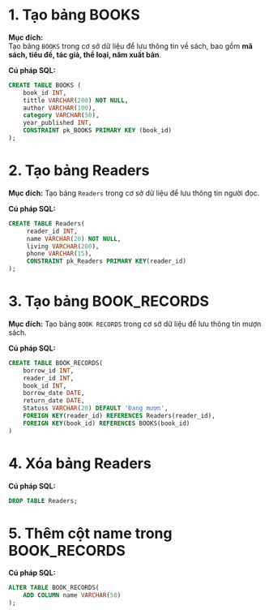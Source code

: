 # 1. Tạo bảng BOOKS

**Mục đích:**  
Tạo bảng `BOOKS` trong cơ sở dữ liệu để lưu thông tin về sách, bao gồm **mã sách, tiêu đề, tác giả, thể loại, năm xuất bản**.

**Cú pháp SQL:**
```sql
CREATE TABLE BOOKS (
    book_id INT,
    tittle VARCHAR(200) NOT NULL,
    author VARCHAR(100),
    category VARCHAR(50),
    year_published INT,
    CONSTRAINT pk_BOOKS PRIMARY KEY (book_id)
);
```
# 2. Tạo bảng Readers
**Mục đích:**
Tạo bảng `Readers` trong cơ sở dữ liệu để lưu thông tin người đọc.

**Cú pháp SQL:**
```sql
CREATE TABLE Readers(
	 reader_id INT,
	 name VARCHAR(20) NOT NULL,
	 living VARCHAR(200),
	 phone VARCHAR(15),
	 CONSTRAINT pk_Readers PRIMARY KEY(reader_id)
);
```

# 3. Tạo bảng BOOK_RECORDS
**Mục đích:**
Tạo bảng `BOOK RECORDS` trong cơ sở dữ liệu để lưu thông tin mượn sách.

**Cú pháp SQL:**
```sql
CREATE TABLE BOOK_RECORDS(
	borrow_id INT,
	reader_id INT,
	book_id INT,
	borrow_date DATE,
	return_date DATE,
	Statuss VARCHAR(20) DEFAULT 'Đang mượn',
	FOREIGN KEY(reader_id) REFERENCES Readers(reader_id),
	FOREIGN KEY(book_id) REFERENCES BOOKS(book_id)
)
```

# 4. Xóa bảng Readers

**Cú pháp SQL:**
```sql
DROP TABLE Readers;
```

# 5. Thêm cột name trong BOOK_RECORDS
**Cú pháp SQL:**
```sql
ALTER TABLE BOOK_RECORDS(
	ADD COLUMN name VARCHAR(50)
);	

